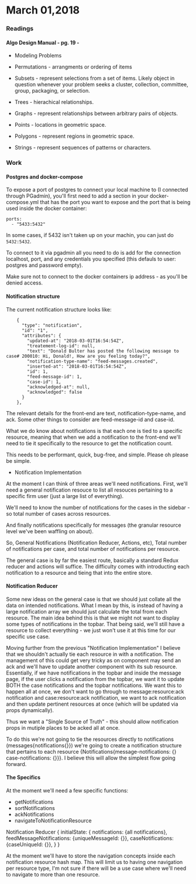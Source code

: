 # March 01,2018

### Readings

#### Algo Design Manual - pg. 19 - 

* Modeling Problems

* Permutations - arrangments or ordering of items
* Subsets - represent selections from a set of items. Likely object in question whenever your problem seeks a cluster, collection, committee, group, packaging, or selection.
* Trees - hierachical relationships.
* Graphs - represent relationships between arbitrary pairs of objects.
* Points - locations in geometric space.
* Polygons - represent regions in geometric space.
* Strings - represent sequences of patterns or characters.

### Work

#### Postgres and docker-compose

To expose a port of postgres to connect your local machine to (I connected through PGadmin), you'll first need to add a section in your docker-compose.yml that has the port you want to expose and the port that is being used inside the docker container:

```
ports:
  - "5433:5432"
```

In some cases, if 5432 isn't taken up on your machin, you can just do ```5432:5432```.

To connect to it via pgadmin all you need to do is add for the connection localhost, port, and any credentials you specified (this defauls to user: postgres and password empty).

Make sure not to connect to the docker containers ip address - as you'll be denied access.

#### Notification structure

The current notification structure looks like:

```
    {
      "type": "notification",
      "id": "1",
      "attributes": {
        "updated-at": "2018-03-01T16:54:54Z",
        "treatement-log-id": null,
        "text": "Donald Bulter has posted the following message to case# 200010: Hi, Donald!, How are you feeling today?",
        "notification-type-name": "feed-messages.created",
        "inserted-at": "2018-03-01T16:54:54Z",
        "id": 1,
        "feed-message-id": 1,
        "case-id": 1,
        "acknowledged-at": null,
        "acknowledged": false
      }
    },
```

The relevant details for the front-end are text, notification-type-name, and ack. Some other things to consider are feed-message-id and case-id.

What we do know about notifications is that each one is tied to a specific resource, meaning that when we add a notification to the front-end we'll need to tie it specifically to the resource to get the notification count.

This needs to be performant, quick, bug-free, and simple. Please oh please be simple.

* Notification Implementation

At the moment I can think of three areas we'll need notifications. First, we'll need a general notification resouce to list all resouces pertaining to a specific firm user (just a large list of everything).

We'll need to know the number of notifications for the cases in the sidebar - so total number of cases across resources.

And finally notifications specifically for messages (the granular resource level we've been waffling on about).

So, General Notifications (Notification Reducer, Actions, etc), Total number of notifications per case, and total number of notifications per resource.

The general case is by far the easiest route, basically a standard Redux reducer and actions will suffice. The difficulty comes with introducting each notification to a resource and tieing that into the entire store.

#### Notification Reducer

Some new ideas on the general case is that we should just collate all the data on intended notifications. What I mean by this, is instead of having a large notification array we should just calculate the total from each resource. The main idea behind this is that we might not want to display some types of notifications in the topbar. That being said, we'll still have a resource to collect everything - we just won't use it at this time for our specific use case.

Moving further from the previous "Notification Implementation" I believe that we shouldn't actually tie each resource in with a notification. The management of this could get very tricky as on component may send an ack and we'll have to update another component with its sub resource. Essentially, if we have notifications in the topbar and inside the message page, if the user clicks a notification from the topbar, we want it to update BOTH the case notifications and the topbar notifications. We want this to happen all at once, we don't want to go through to message:resource:ack notification and case:resource:ack notification, we want to ack notification and then update pertinent resources at once (which will be updated via props dynamically).

Thus we want a "Single Source of Truth" - this should allow notification props in mutiple places to be acked all at once.

To do this we're not going to tie the resources directly to notifications (messages{notifications{}}) we're going to create a notification structure that pertains to each resource {Notifications{message-notifications: {} case-notifications: {}}}. I believe this will allow the simplest flow going forward.

#### The Specifics

At the moment we'll need a few specific functions:

  * getNotifications
  * sortNotifications
  * ackNotifications
  * navigateToNotificationResource

Notification Reducer {
  initialState: {
    notifications: {all notifications},
    feedMessageNotifications: {uniqueMessageId: {}},
    caseNotifications: {caseUniqueId: {}},
  }
}

At the moment we'll have to store the navigation concepts inside each notification resource hash map. This will limit us to having one navigation per resource type, I'm not sure if there will be a use case where we'll need to navigate to more than one resource.














